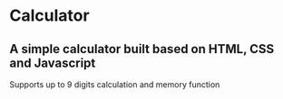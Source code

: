# Calculator
## A simple calculator built based on HTML, CSS and Javascript
Supports up to 9 digits calculation and memory function
